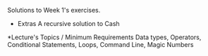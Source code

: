 Solutions to Week 1's exercises.

* Extras
A recursive solution to Cash

*Lecture's Topics / Minimum Requirements
Data types, Operators, Conditional Statements, Loops, Command Line, Magic Numbers
